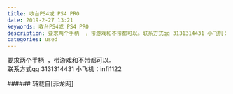 ```yaml
---
title: 收台PS4或 PS4 PRO
date: 2019-2-27 13:21
keywords: 收台PS4或 PS4 PRO
description: 要求两个手柄  ，带游戏和不带都可以。联系方式qq 3131314431 小飞机：infi1122
categories: used
---
```

<td class="t_f" id="postmessage_3122094">

要求两个手柄  ，带游戏和不带都可以。<br/>
联系方式qq 3131314431 小飞机：infi1122<br/>
</td>
###### 转载自[菲龙网]